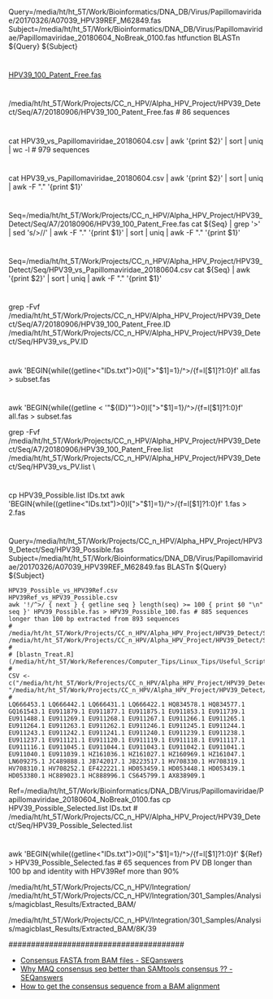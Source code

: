 Query=/media/ht/ht_5T/Work/Bioinformatics/DNA_DB/Virus/Papillomaviridae/20170326/A07039_HPV39REF_M62849.fas
Subject=/media/ht/ht_5T/Work/Bioinformatics/DNA_DB/Virus/Papillomaviridae/Papillomaviridae_20180604_NoBreak_0100.fas
htfunction
BLASTn ${Query} ${Subject}
#
[HPV39_100_Patent_Free.fas](/media/ht/ht_5T/Work/Projects/CC_n_HPV/Alpha_HPV_Project/HPV39_Detect/Seq/A7/20180906/HPV39_100_Patent_Free.fas)
#
/media/ht/ht_5T/Work/Projects/CC_n_HPV/Alpha_HPV_Project/HPV39_Detect/Seq/A7/20180906/HPV39_100_Patent_Free.fas # 86 sequences
#
cat HPV39_vs_Papillomaviridae_20180604.csv | awk '{print $2}' | sort | uniq | wc -l # 979 sequences
#
cat HPV39_vs_Papillomaviridae_20180604.csv | awk '{print $2}' | sort | uniq | awk -F "." '{print $1}'
#
Seq=/media/ht/ht_5T/Work/Projects/CC_n_HPV/Alpha_HPV_Project/HPV39_Detect/Seq/A7/20180906/HPV39_100_Patent_Free.fas
cat ${Seq} | grep '>' | sed 's/>//' | awk -F "." '{print $1}'
 | sort | uniq | awk -F "." '{print $1}'
#
Seq=/media/ht/ht_5T/Work/Projects/CC_n_HPV/Alpha_HPV_Project/HPV39_Detect/Seq/HPV39_vs_Papillomaviridae_20180604.csv
cat ${Seq} | awk '{print $2}' | sort | uniq | awk -F "." '{print $1}'
#
grep -Fvf /media/ht/ht_5T/Work/Projects/CC_n_HPV/Alpha_HPV_Project/HPV39_Detect/Seq/A7/20180906/HPV39_100_Patent_Free.ID /media/ht/ht_5T/Work/Projects/CC_n_HPV/Alpha_HPV_Project/HPV39_Detect/Seq/HPV39_vs_PV.ID
#
awk 'BEGIN{while((getline<"IDs.txt")>0)l[">"$1]=1}/^>/{f=l[$1]?1:0}f' all.fas > subset.fas
#
awk 'BEGIN{while((getline < '"${ID}"')>0)l[">"$1]=1}/^>/{f=l[$1]?1:0}f' all.fas > subset.fas

grep -Fvf \
/media/ht/ht_5T/Work/Projects/CC_n_HPV/Alpha_HPV_Project/HPV39_Detect/Seq/A7/20180906/HPV39_100_Patent_Free.list \
/media/ht/ht_5T/Work/Projects/CC_n_HPV/Alpha_HPV_Project/HPV39_Detect/Seq/HPV39_vs_PV.list \
#
cp HPV39_Possible.list IDs.txt
awk 'BEGIN{while((getline<"IDs.txt")>0)l[">"$1]=1}/^>/{f=l[$1]?1:0}f'  1.fas > 2.fas
#
Query=/media/ht/ht_5T/Work/Projects/CC_n_HPV/Alpha_HPV_Project/HPV39_Detect/Seq/HPV39_Possible.fas
Subject=/media/ht/ht_5T/Work/Bioinformatics/DNA_DB/Virus/Papillomaviridae/20170326/A07039_HPV39REF_M62849.fas
BLASTn ${Query} ${Subject}

```
HPV39_Possible_vs_HPV39Ref.csv
HPV39Ref_vs_HPV39_Possible.csv
awk '!/^>/ { next } { getline seq } length(seq) >= 100 { print $0 "\n" seq }' HPV39_Possible.fas > HPV39_Possible_100.fas # 885 sequences longer than 100 bp extracted from 893 sequences
#
/media/ht/ht_5T/Work/Projects/CC_n_HPV/Alpha_HPV_Project/HPV39_Detect/Seq/HPV39_Possible_vs_HPV39Ref.csv
/media/ht/ht_5T/Work/Projects/CC_n_HPV/Alpha_HPV_Project/HPV39_Detect/Seq/HPV39Ref_vs_HPV39_Possible.csv
#
# [blastn_Treat.R](/media/ht/ht_5T/Work/References/Computer_Tips/Linux_Tips/Useful_Scripts/Work/blastn_Treat.R)
#
CSV <- c("/media/ht/ht_5T/Work/Projects/CC_n_HPV/Alpha_HPV_Project/HPV39_Detect/Seq/HPV39_Possible_vs_HPV39Ref.csv", "/media/ht/ht_5T/Work/Projects/CC_n_HPV/Alpha_HPV_Project/HPV39_Detect/Seq/HPV39Ref_vs_HPV39_Possible.csv")
#
LQ666453.1 LQ666442.1 LQ666431.1 LQ666422.1 HQ834578.1 HQ834577.1 GQ161543.1 EU911879.1 EU911877.1 EU911875.1 EU911853.1 EU911739.1 EU911488.1 EU911269.1 EU911268.1 EU911267.1 EU911266.1 EU911265.1 EU911264.1 EU911263.1 EU911262.1 EU911246.1 EU911245.1 EU911244.1 EU911243.1 EU911242.1 EU911241.1 EU911240.1 EU911239.1 EU911238.1 EU911237.1 EU911121.1 EU911120.1 EU911119.1 EU911118.1 EU911117.1 EU911116.1 EU911045.1 EU911044.1 EU911043.1 EU911042.1 EU911041.1 EU911040.1 EU911039.1 HZ161036.1 HZ161027.1 HZ160969.1 HZ161047.1 LN609275.1 JC489888.1 JB742017.1 JB223517.1 HV708330.1 HV708319.1 HV708310.1 HV708252.1 EF422221.1 HD053459.1 HD053448.1 HD053439.1 HD053380.1 HC889023.1 HC888996.1 CS645799.1 AX838909.1
```

Ref=/media/ht/ht_5T/Work/Bioinformatics/DNA_DB/Virus/Papillomaviridae/Papillomaviridae_20180604_NoBreak_0100.fas
cp HPV39_Possible_Selected.list IDs.txt # /media/ht/ht_5T/Work/Projects/CC_n_HPV/Alpha_HPV_Project/HPV39_Detect/Seq/HPV39_Possible_Selected.list
#
awk 'BEGIN{while((getline<"IDs.txt")>0)l[">"$1]=1}/^>/{f=l[$1]?1:0}f' ${Ref} > HPV39_Possible_Selected.fas # 65 sequences from PV DB longer than 100 bp and identity with HPV39Ref more than 90%

/media/ht/ht_5T/Work/Projects/CC_n_HPV/Integration/
/media/ht/ht_5T/Work/Projects/CC_n_HPV/Integration/301_Samples/Analysis/magicblast_Results/Extracted_BAM/

/media/ht/ht_5T/Work/Projects/CC_n_HPV/Integration/301_Samples/Analysis/magicblast_Results/Extracted_BAM/8K/39

#######################################

* [Consensus FASTA from BAM files - SEQanswers](http://seqanswers.com/forums/showthread.php?t=11536)
* [Why MAQ consensus seq better than SAMtools consensus ?? - SEQanswers](http://seqanswers.com/forums/showthread.php?t=8910)
* [How to get the consensus sequence from a BAM alignment](https://www.biostars.org/p/186536/)